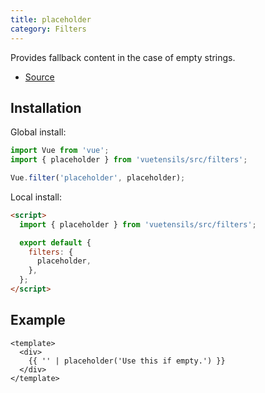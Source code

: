 ```yaml
---
title: placeholder
category: Filters
---
```


Provides fallback content in the case of empty strings.

- [Source](https://github.com/AustinGil/vuetensils/blob/master/src/filters/index.js)

## Installation

Global install:

```js
import Vue from 'vue';
import { placeholder } from 'vuetensils/src/filters';

Vue.filter('placeholder', placeholder);
```

Local install:

```html
<script>
  import { placeholder } from 'vuetensils/src/filters';

  export default {
    filters: {
      placeholder,
    },
  };
</script>
```

## Example

```vue live
<template>
  <div>
    {{ '' | placeholder('Use this if empty.') }}
  </div>
</template>
```
